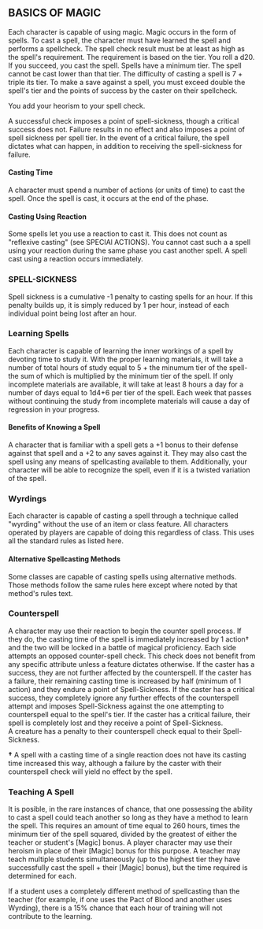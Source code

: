 ## BASICS OF MAGIC

Each character is capable of using magic. Magic occurs in the form of spells. To cast a spell, the character must have learned the spell and performs a spellcheck. The spell check result must be at least as high as the spell's requirement. The requirement is based on the tier. You roll a d20. If you succeed, you cast the spell. Spells have a minimum tier. The spell cannot be cast lower than that tier. The difficulty of casting a spell is 7 + triple its tier. To make a save against a spell, you must exceed double the spell's tier and the points of success by the caster on their spellcheck.

You add your heorism to your spell check.

A successful check imposes a point of spell-sickness, though a critical success does not. Failure results in no effect and also imposes a point of spell sickness per spell tier. In the event of a critical failure, the spell dictates what can happen, in addition to receiving the spell-sickness for failure.  

#### Casting Time
A character must spend a number of actions (or units of time) to cast the spell. Once the spell is cast, it occurs at the end of the phase.

#### Casting Using Reaction
Some spells let you use a reaction to cast it. This does not count as "reflexive casting" (see SPECIAl ACTIONS). You cannot cast such a a spell using your reaction during the same phase you cast another spell. A spell cast using a reaction occurs immediately.

### SPELL-SICKNESS  
Spell sickness is a cumulative -1 penalty to casting spells for an hour. If this penalty builds up, it is simply reduced by 1 per hour, instead of each individual point being lost after an hour.

### Learning  Spells
Each character is capable of learning the inner workings of a spell by devoting time to study it. With the proper learning materials, it will take a number of total hours of study equal to 5 + the minumum tier of the spell- the sum of which is multiplied by the minimum tier of the spell. If only incomplete materials are available, it will take at least 8 hours a day for a number of days equal to 1d4+6 per tier of the spell. Each week that passes without continuing the study from incomplete materials will cause a day of regression in your progress.

#### Benefits of Knowing a Spell
A character that is familiar with a spell gets a +1 bonus to their defense against that spell and a +2 to any saves against it. They may also cast the spell using any means of spellcasting available to them. Additionally, your character will be able to recognize the spell, even if it is a twisted variation of the spell.

### Wyrdings
Each character is capable of casting a spell through a technique called "wyrding" without the use of an item or class feature. All characters operated by players are capable of doing this regardless of class. This uses all the standard rules as listed here.

#### Alternative Spellcasting Methods
Some classes are capable of casting spells using alternative methods. Those methods follow the same rules here except where noted by that method's rules text.

### Counterspell
A character may use their reaction to begin the counter spell process. If they do, the casting time of the spell is immediately increased by 1 action† and the two will be locked in a battle of magical proficiency. Each side attempts an opposed counter-spell check. This check does not benefit from any specific attribute unless a feature dictates otherwise. If the caster has a success, they are not further affected by the counterspell. If the caster has a failure, their remaining casting time is increased by half (minimum of 1 action) and they endure a point of Spell-Sickness. If the caster has a critical success, they completely ignore any further effects of the counterspell attempt and imposes Spell-Sickness against the one attempting to counterspell equal to the spell's tier. If the caster has a critical failure, their spell is completely lost and they receive a point of Spell-Sickness.  
A creature has a penalty to their counterspell check equal to their Spell-Sickness.

**†** A spell with a casting time of a single reaction does not have its casting time increased this way, although a failure by the caster with their counterspell check will yield no effect by the spell.

### Teaching A Spell
It is posible, in the rare instances of chance, that one possessing the ability to cast a spell could teach another so long as they have a method to learn the spell. This requires an amount of time equal to 260 hours, times the minimum tier of the spell squared, divided by the greatest of either the teacher or student's [Magic] bonus. A player character may use their heroism in place of their [Magic] bonus for this purpose. A teacher may teach multiple students simultaneously (up to the highest tier they have successfully cast the spell + their [Magic] bonus), but the time required is determined for each.

If a student uses a completely different method of spellcasting than the teacher (for example, if one uses the Pact of Blood and another uses Wyrding), there is a 15% chance that each hour of training will not contribute to the learning.
